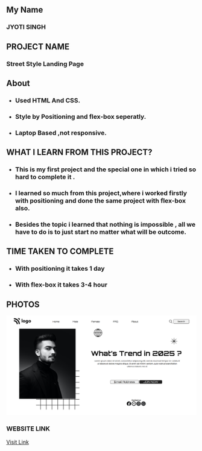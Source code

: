 ## My Name

### JYOTI SINGH

## PROJECT NAME

### Street Style Landing Page

## About

- ### Used HTML And CSS.
- ### Style by Positioning and flex-box seperatly.
- ### Laptop Based ,not responsive.

## WHAT I LEARN FROM THIS PROJECT?

- ### This is my first project and the special one in which i tried so hard to complete it .
- ### I learned so much from this project,where i worked firstly with positioning and done the same project with flex-box also.
- ### Besides the topic i learned that nothing is impossible , all we have to do is to just start no matter what will be outcome.

## TIME TAKEN TO COMPLETE

- ### With positioning it takes 1 day
- ### With flex-box it takes 3-4 hour

## PHOTOS

![Street Style Landing Page](./MyScreenshot.png)

### WEBSITE LINK

[Visit Link](https://street-style1.netlify.app/)
